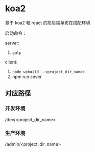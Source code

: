 # koa2

基于 koa2 和 react 的前后端单页在搭配环境

启动命令：

server: 

1. `gulp`

client: 

1. `node wpbuild --<project_dir_name>`
2. npm run sever 

## 对应路径

### 开发环境

/dev/<project_dir_name>

### 生产环境

/admin/<project_dir_name>
